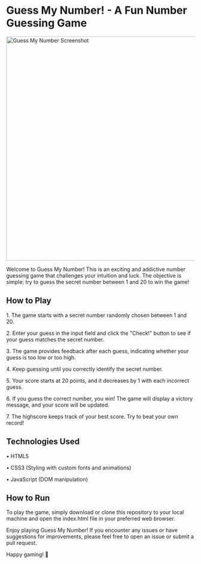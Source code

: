 <h1>Guess My Number! - A Fun Number Guessing Game</h1>

<img alt="Guess My Number Screenshot" width="600" src="https://i.imgur.com/3XIJtvt.png">

<p>Welcome to Guess My Number! This is an exciting and addictive number guessing game that challenges your intuition and luck. The objective is simple: try to guess the secret number between 1 and 20 to win the game!</p>

<h2>How to Play</h2>

<p>1. The game starts with a secret number randomly chosen between 1 and 20.</p>
<p>2. Enter your guess in the input field and click the "Check!" button to see if your guess matches the secret number.</p>
<p>3. The game provides feedback after each guess, indicating whether your guess is too low or too high.</p>
<p>4. Keep guessing until you correctly identify the secret number.</p>
<p>5. Your score starts at 20 points, and it decreases by 1 with each incorrect guess.</p>
<p>6. If you guess the correct number, you win! The game will display a victory message, and your score will be updated.</p>
<p>7. The highscore keeps track of your best score. Try to beat your own record!</p>

<h2>Technologies Used</h2>

<p>• HTML5</p>
<p>• CSS3 (Styling with custom fonts and animations)</p>
<p>• JavaScript (DOM manipulation)</p>

<h2>How to Run</h2>

<p>To play the game, simply download or clone this repository to your local machine and open the index.html file in your preferred web browser.</p>

<p>Enjoy playing Guess My Number! If you encounter any issues or have suggestions for improvements, please feel free to open an issue or submit a pull request.</p>

<p>Happy gaming! 🎉</p>
